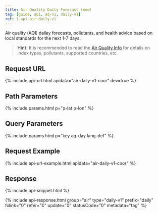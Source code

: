 ```yaml
---
title: Air Quality Daily Forecast (new)
tag: [guide, api, aq-v1, daily-v1]
ref: 1-api-air-daily-v1
---
```


Air quality (AQI) dailay forecasts, pollutants, and health advice based on local standards for the next 1-7 days.

> **Hint:** It is recommended to read the [Air Quality Info](/en/docs/resource/air-info/) for details on index types, pollutants, supported countries, etc.

## Request URL

{% include api-url.html apidata="air-daily-v1-coor" dev=true %}

## Path Parameters

{% include params.html p="p-lat p-lon" %}

## Query Parameters

{% include params.html p="key aq-day lang-def" %}

## Request Example

{% include api-url-example.html apidata="air-daily-v1-coor" %}

## Response

{% include api-snippet.html %}

{% include api-response.html group="air" type="daily-v1" prefix="daily" fxlink="0" refer="0" update="0" statusCode="0" metadata="tag"  %}
